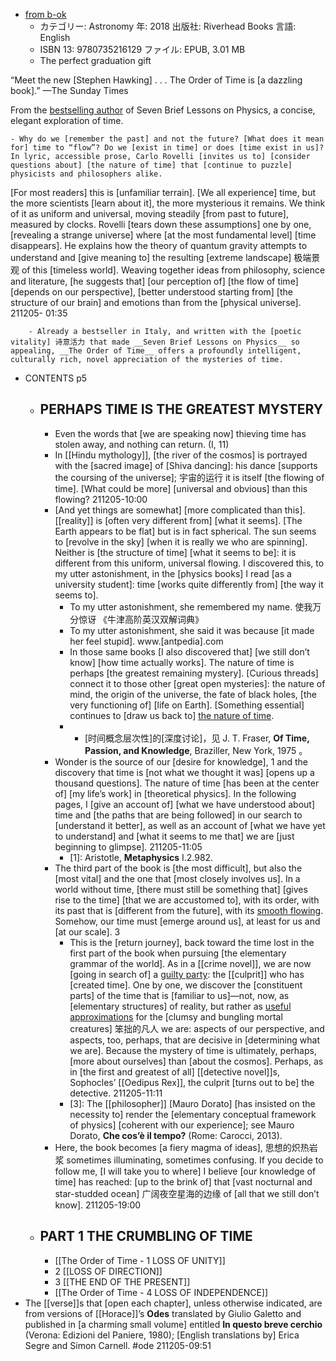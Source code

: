- [from b-ok](https://jp1lib.org/book/3506387/ed8f6b)
    - カテゴリー: Astronomy
年: 2018
出版社: Riverhead Books
言語: English
    - ISBN 13: 9780735216129
ファイル: EPUB, 3.01 MB
    - The perfect graduation gift

“Meet the new [Stephen Hawking] . . . The Order of Time is [a dazzling book].” —The Sunday Times

From the [bestselling author](((eg-ciXBI4))) of Seven Brief Lessons on Physics, a concise, elegant exploration of time.


    - Why do we [remember the past] and not the future? [What does it mean for] time to “flow”? Do we [exist in time] or does [time exist in us]? In lyric, accessible prose, Carlo Rovelli [invites us to] [consider questions about] [the nature of time] that [continue to puzzle] physicists and philosophers alike.

[For most readers] this is [unfamiliar terrain]. [We all experience] time, but the more scientists [learn about it], the more mysterious it remains. We think of it as uniform and universal, moving steadily [from past to future], measured by clocks. Rovelli [tears down these assumptions] one by one, [revealing a strange universe] where [at the most fundamental level] [time disappears]. He explains how the theory of quantum gravity attempts to understand and [give meaning to] the resulting [extreme landscape] 极端景观 of this [timeless world]. Weaving together ideas from philosophy, science and literature, [he suggests that] [our perception of] [the flow of time] [depends on our perspective], [better understood starting from] [the structure of our brain] and emotions than from the [physical universe].
211205- 01:35


        - Already a bestseller in Italy, and written with the [poetic vitality] 诗意活力 that made __Seven Brief Lessons on Physics__ so appealing, __The Order of Time__ offers a profoundly intelligent, culturally rich, novel appreciation of the mysteries of time.
- CONTENTS p5
    - ## PERHAPS TIME IS THE GREATEST MYSTERY
        - Even the words that [we are speaking now]
thieving time
has stolen away,
and nothing can return. (I, 11)
        - In [[Hindu mythology]], [the river of the cosmos] is portrayed with the [sacred image] of [Shiva dancing]: his dance [supports the coursing of the universe]; 宇宙的运行 it is itself [the flowing of time]. [What could be more] [universal and obvious] than this flowing?
211205-10:00
        - [And yet things are somewhat] [more complicated than this]. [[reality]] is [often very different from] [what it seems]. [The Earth appears to be flat] but is in fact spherical. The sun seems to [revolve in the sky] [when it is really we who are spinning]. Neither is [the structure of time] [what it seems to be]: it is different from this uniform, universal flowing. I discovered this, to my utter astonishment, in the [physics books] I read [as a university student]: time [works quite differently from] [the way it seems to].
            - To my utter astonishment, she remembered my name. 使我万分惊讶 《牛津高阶英汉双解词典》
            - To my utter astonishment, she said it was because [it made her feel stupid]. www.[antpedia].com
            - In those same books [I also discovered that] [we still don’t know] [how time actually works]. The nature of time is perhaps [the greatest remaining mystery]. [Curious threads] connect it to those other [great open mysteries]: the nature of mind, the origin of the universe, the fate of black holes, [the very functioning of] [life on Earth]. [Something essential] continues to [draw us back to] [the nature of time](((9x_zRFN_B))).
            - * [时间概念层次性]的[深度讨论]，见 J. T. Fraser, __Of Time, Passion, and Knowledge__, Braziller, New York, 1975 。
        - Wonder is the source of our [desire for knowledge], 1 and the discovery that time is [not what we thought it was] [opens up a thousand questions]. The nature of time [has been at the center of] [my life’s work] in [theoretical physics]. In the following pages, I [give an account of] [what we have understood about] time and [the paths that are being followed] in our search to [understand it better], as well as an account of [what we have yet to understand] and [what it seems to me that] we are [just beginning to glimpse].
211205-11:05
            - [1]: Aristotle, __Metaphysics__ I.2.982.
        - The third part of the book is [the most difficult], but also the [most vital] and the one that [most closely involves us]. In a world without time, [there must still be something that] [gives rise to the time] [that we are accustomed to], with its order, with its past that is [different from the future], with its [smooth flowing](((UQ4yO63do))). Somehow, our time must [emerge around us], at least for us and [at our scale]. 3
            - This is the [return journey], back toward the time lost in the first part of the book when pursuing [the elementary grammar of the world]. As in a [[crime novel]], we are now [going in search of] a [guilty party](((pj1v5pS4E))): the [[culprit]] who has [created time]. One by one, we discover the [constituent parts] of the time that is [familiar to us]—not, now, as [elementary structures] of reality, but rather as [useful approximations]([[approximation]]) for the [clumsy and bungling mortal creatures] 笨拙的凡人 we are: aspects of our perspective, and aspects, too, perhaps, that are decisive in [determining what we are]. Because the mystery of time is ultimately, perhaps, [more about ourselves] than [about the cosmos]. Perhaps, as in [the first and greatest of all] [[detective novel]]s, Sophocles’ [[Oedipus Rex]], the culprit [turns out to be] the detective.
211205-11:11
            - [3]: The [[philosopher]] [Mauro Dorato] [has insisted on the necessity to] render the [elementary conceptual framework of physics] [coherent with our experience]; see Mauro Dorato, __Che cos’è il tempo?__ (Rome: Carocci, 2013).
        - Here, the book becomes [a fiery magma of ideas], 思想的炽热岩浆 sometimes illuminating, sometimes confusing. If you decide to follow me, [I will take you to where] I believe [our knowledge of time] has reached: [up to the brink of] that [vast nocturnal and star-studded ocean] 广阔夜空星海的边缘 of [all that we still don’t know].
211205-19:00
    - ## PART 1 THE CRUMBLING OF TIME
        - [[The Order of Time - 1 LOSS OF UNITY]]
        - 2 [[LOSS OF DIRECTION]]
        - 3 [[THE END OF THE PRESENT]]
        - [[The Order of Time - 4 LOSS OF INDEPENDENCE]]
- The [[verse]]s that [open each chapter], unless otherwise indicated, are from versions of [[Horace]]’s __Odes__ translated by Giulio Galetto and published in [a charming small volume] entitled __In questo breve cerchio__ (Verona: Edizioni del Paniere, 1980); [English translations by] Erica Segre and Simon Carnell. #ode
211205-09:51
